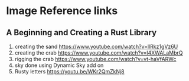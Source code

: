 # Image Reference links

## A Beginning and Creating a Rust Library

1. creating the sand https://www.youtube.com/watch?v=llRkz1gVz6U
2. creating the crab https://www.youtube.com/watch?v=l4XWALaMbrQ
3. rigging the crab https://www.youtube.com/watch?v=vt-haVfARWc
4. sky done using Dynamic Sky add on
5. Rusty letters https://youtu.be/WKr2QmZkNj8
